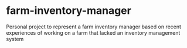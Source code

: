# farm-inventory-manager
Personal project to represent a farm inventory manager based on recent experiences of working on a farm that lacked an inventory management system
